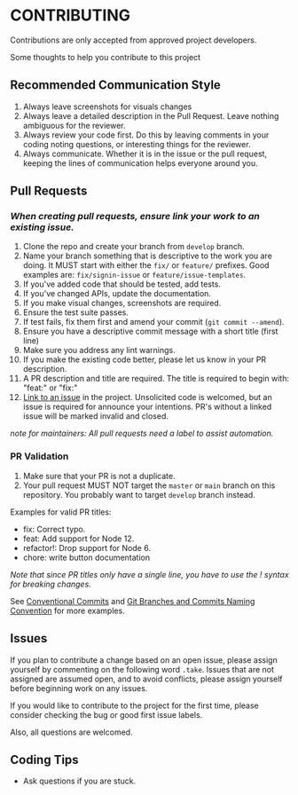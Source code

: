# CONTRIBUTING

Contributions are only accepted from approved project developers.

Some thoughts to help you contribute to this project

## Recommended Communication Style

1. Always leave screenshots for visuals changes
1. Always leave a detailed description in the Pull Request. Leave nothing ambiguous for the reviewer.
1. Always review your code first. Do this by leaving comments in your coding noting questions, or interesting things for the reviewer.
1. Always communicate. Whether it is in the issue or the pull request, keeping the lines of communication helps everyone around you.

## Pull Requests

### _When creating pull requests, ensure link your work to an existing issue._

1. Clone the repo and create your branch from `develop` branch.
1. Name your branch something that is descriptive to the work you are doing. It MUST start with either the `fix/` or `feature/` prefixes. Good examples are: `fix/signin-issue` or `feature/issue-templates`.
1. If you've added code that should be tested, add tests.
1. If you've changed APIs, update the documentation.
1. If you make visual changes, screenshots are required.
1. Ensure the test suite passes.
1. If test fails, fix them first and amend your commit (`git commit --amend`).
1. Ensure you have a descriptive commit message with a short title (first line)
1. Make sure you address any lint warnings.
1. If you make the existing code better, please let us know in your PR description.
1. A PR description and title are required. The title is required to begin with: "feat:" or "fix:"
1. [Link to an issue](https://help.github.com/en/github/writing-on-github/autolinked-references-and-urls) in the project. Unsolicited code is welcomed, but an issue is required for announce your intentions. PR's without a linked issue will be marked invalid and closed.

_note for maintainers: All pull requests need a label to assist automation._

### PR Validation

1. Make sure that your PR is not a duplicate.
1. Your pull request MUST NOT target the `master` or `main` branch on this repository. You probably want to target `develop` branch instead.

Examples for valid PR titles:

- fix: Correct typo.
- feat: Add support for Node 12.
- refactor!: Drop support for Node 6.
- chore: write button documentation

_Note that since PR titles only have a single line, you have to use the ! syntax for breaking changes._

See [Conventional Commits](https://www.conventionalcommits.org/en/v1.0.0/) and [Git Branches and Commits Naming Convention](https://dev.to/varbsan/a-simplified-convention-for-naming-branches-and-commits-in-git-il4) for more examples.

## Issues

If you plan to contribute a change based on an open issue, please assign yourself by commenting on the following word `.take`. Issues that are not assigned are assumed open, and to avoid conflicts, please assign yourself before beginning work on any issues.

If you would like to contribute to the project for the first time, please consider checking the bug or good first issue labels.

Also, all questions are welcomed.

## Coding Tips

- Ask questions if you are stuck.
